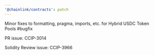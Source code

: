 ```yaml
---
'@chainlink/contracts': patch
---
```


Minor fixes to formatting, pragma, imports, etc. for Hybrid USDC Token Pools #bugfix


PR issue: CCIP-3014

Solidity Review issue: CCIP-3966